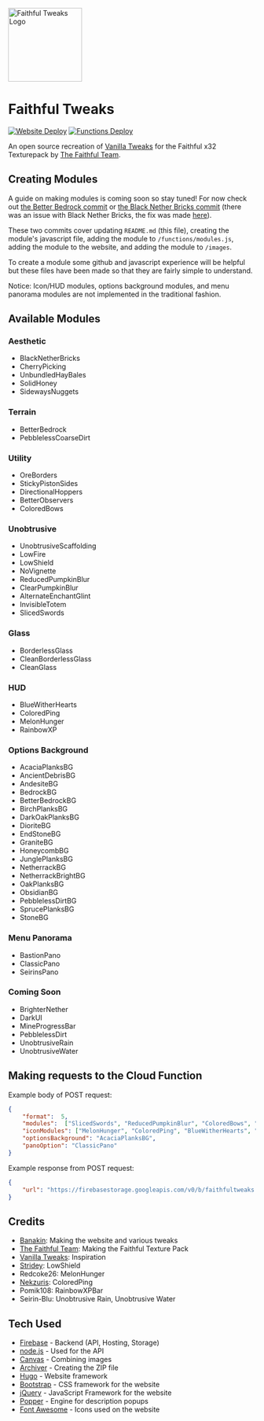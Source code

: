 [<img src="https://faithfultweaks.web.app/images/logo.png" alt="Faithful Tweaks Logo" width="150px" />](https://faithfultweaks.web.app/)

# Faithful Tweaks

[![Website Deploy](https://github.com/Banakin/FaithfulTweaks/workflows/Website%20Deploy/badge.svg)](https://github.com/Banakin/FaithfulTweaks/actions)
[![Functions Deploy](https://github.com/Banakin/FaithfulTweaks/workflows/Functions%20Deploy/badge.svg)](https://github.com/Banakin/FaithfulTweaks/actions)
<!-- [![Storage Deploy](https://github.com/Banakin/FaithfulTweaks/workflows/Storage%20Deploy/badge.svg)](https://github.com/Banakin/FaithfulTweaks/actions) -->

An open source recreation of [Vanilla Tweaks](https://vanillatweaks.net/picker/resource-packs/) for the Faithful x32 Texturepack by [The Faithful Team](https://faithful.team/).

## Creating Modules

A guide on making modules is coming soon so stay tuned! For now check out [the Better Bedrock commit](https://github.com/Banakin/FaithfulTweaks/commit/4591749e34ed5151675eec693b40d28588471928) or [the Black Nether Bricks commit](https://github.com/Banakin/FaithfulTweaks/commit/bdac7167f59ed335b278229e1e11b3ae5a5915e0) (there was an issue with Black Nether Bricks, the fix was made [here](https://github.com/Banakin/FaithfulTweaks/commit/23d536ccdcbd489a6a139f4064c498d7cde491b2)).

These two commits cover updating `README.md` (this file), creating the module's javascript file, adding the module to `/functions/modules.js`, adding the module to the website, and adding the module to `/images`.

To create a module some github and javascript experience will be helpful but these files have been made so that they are fairly simple to understand.

Notice: Icon/HUD modules, options background modules, and menu panorama modules are not implemented in the traditional fashion.

## Available Modules

### Aesthetic

- BlackNetherBricks
- CherryPicking
- UnbundledHayBales
- SolidHoney
- SidewaysNuggets

### Terrain

- BetterBedrock
- PebblelessCoarseDirt

### Utility

- OreBorders
- StickyPistonSides
- DirectionalHoppers
- BetterObservers
- ColoredBows

### Unobtrusive

- UnobtrusiveScaffolding
- LowFire
- LowShield
- NoVignette
- ReducedPumpkinBlur
- ClearPumpkinBlur
- AlternateEnchantGlint
- InvisibleTotem
- SlicedSwords

### Glass

- BorderlessGlass
- CleanBorderlessGlass
- CleanGlass

### HUD

- BlueWitherHearts
- ColoredPing
- MelonHunger
- RainbowXP

### Options Background

- AcaciaPlanksBG
- AncientDebrisBG
- AndesiteBG
- BedrockBG
- BetterBedrockBG
- BirchPlanksBG
- DarkOakPlanksBG
- DioriteBG
- EndStoneBG
- GraniteBG
- HoneycombBG
- JunglePlanksBG
- NetherrackBG
- NetherrackBrightBG
- OakPlanksBG
- ObsidianBG
- PebblelessDirtBG
- SprucePlanksBG
- StoneBG

### Menu Panorama

- BastionPano
- ClassicPano
- SeirinsPano

### Coming Soon

- BrighterNether
- DarkUI
- MineProgressBar
- PebblelessDirt
- UnobtrusiveRain
- UnobtrusiveWater

## Making requests to the Cloud Function

Example body of POST request:

```json
{
    "format":  5,
    "modules":  ["SlicedSwords", "ReducedPumpkinBlur", "ColoredBows", "OreBorders", "StickyPistonSides"],
    "iconModules": ["MelonHunger", "ColoredPing", "BlueWitherHearts", "RainbowXP"],
    "optionsBackground": "AcaciaPlanksBG",
    "panoOption": "ClassicPano"
}
```

Example response from POST request:

```json
{
    "url": "https://firebasestorage.googleapis.com/v0/b/faithfultweaks.appspot.com/o/FaithfulTweaks%2F900000000-0000-0000-0000-000000000000.zip?alt=media&token=00000000-0000-0000-0000-000000000000"
}
```

## Credits

- [Banakin](https://banakin.github.io): Making the website and various tweaks
- [The Faithful Team](https://faithful.team/): Making the Faithful Texture Pack
- [Vanilla Tweaks](https://vanillatweaks.net/picker/resource-packs/): Inspiration
- [Stridey](https://www.planetminecraft.com/member/stridey/): LowShield
- Redcoke26: MelonHunger
- [Nekzuris](https://twitter.com/Nekzuris): ColoredPing
- Pomik108: RainbowXPBar
- Seirin-Blu: Unobtrusive Rain, Unobtrusive Water

## Tech Used

- [Firebase](https://firebase.google.com/) - Backend (API, Hosting, Storage)
- [node.js](https://nodejs.org/) - Used for the API
- [Canvas](https://github.com/Automattic/node-canvas) - Combining images
- [Archiver](https://github.com/archiverjs/node-archiver) - Creating the ZIP file
- [Hugo](https://gohugo.io/) - Website framework
- [Bootstrap](https://getbootstrap.com/) - CSS framework for the website
- [jQuery](https://jquery.com/) - JavaScript Framework for the website
- [Popper](https://popper.js.org/) - Engine for description popups
- [Font Awesome](https://fontawesome.com/) - Icons used on the website
